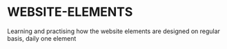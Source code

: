 # WEBSITE-ELEMENTS
Learning and practising how the website elements are designed on regular basis, daily one element
